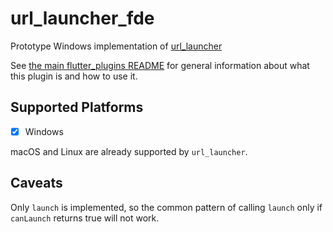 # url_launcher_fde

Prototype Windows implementation of
[url_launcher](https://pub.dev/packages/url_launcher)

See [the main flutter_plugins README](../README.md) for general information about what
this plugin is and how to use it.

## Supported Platforms

- [x] Windows

macOS and Linux are already supported by `url_launcher`.

## Caveats

Only `launch` is implemented, so the common pattern of calling `launch` only if
`canLaunch` returns true will not work.
